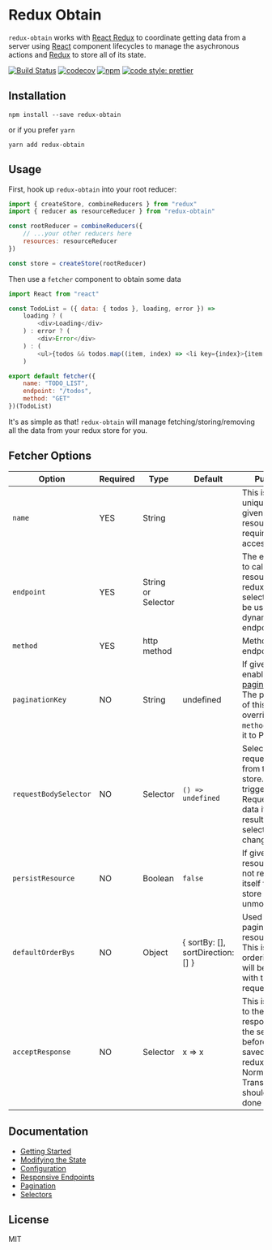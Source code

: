 # Redux Obtain

`redux-obtain` works with [React Redux](https://github.com/rackt/react-redux) to
coordinate getting data from a server using [React](https://github.com/facebook/react) component lifecycles to manage the asychronous actions and
[Redux](https://github.com/rackt/redux) to store all of its state.

[![Build Status](https://travis-ci.org/robertsonmcclure/redux-obtain.svg?branch=master)](https://travis-ci.org/robertsonmcclure/redux-obtain) [![codecov](https://codecov.io/gh/robertsonmcclure/redux-obtain/branch/master/graph/badge.svg)](https://codecov.io/gh/robertsonmcclure/redux-obtain) [![npm](https://img.shields.io/npm/dw/localeval.svg)](https://www.npmjs.com/package/redux-obtain) [![code style: prettier](https://img.shields.io/badge/code_style-prettier-ff69b4.svg?style=flat-square)](https://github.com/prettier/prettier)

## Installation

```
npm install --save redux-obtain
```

or if you prefer `yarn`

```
yarn add redux-obtain
```

## Usage

First, hook up `redux-obtain` into your root reducer:

```javascript
import { createStore, combineReducers } from "redux"
import { reducer as resourceReducer } from "redux-obtain"

const rootReducer = combineReducers({
    // ...your other reducers here
    resources: resourceReducer
})

const store = createStore(rootReducer)
```

Then use a `fetcher` component to obtain some data

```javascript
import React from "react"

const TodoList = ({ data: { todos }, loading, error }) =>
    loading ? (
        <div>Loading</div>
    ) : error ? (
        <div>Error</div>
    ) : (
        <ul>{todos && todos.map((item, index) => <li key={index}>{item.text}</li>)}</ul>
    )

export default fetcher({
    name: "TODO_LIST",
    endpoint: "/todos",
    method: "GET"
})(TodoList)
```

It's as simple as that! `redux-obtain` will manage fetching/storing/removing all the data from your redux store for you.

## Fetcher Options

| Option                | Required | Type               | Default                           | Purpose                                                                                                                                     |
| --------------------- | -------- | ------------------ | --------------------------------- | ------------------------------------------------------------------------------------------------------------------------------------------- |
| `name`                | YES      | String             |                                   | This is the unique name given to the resource. It is required to access it                                                                  |
| `endpoint`            | YES      | String or Selector |                                   | The endpoint to call for the resource. A redux store selector can be used for a dynamic endpoint.                                           |
| `method`              | YES      | http method        |                                   | Method to call endpoint                                                                                                                     |
| `paginationKey`       | NO       | String             | undefined                         | If given, this enables [pagination](docs/pagination.md). The presence of this option overrides `method`, setting it to POST.                |
| `requestBodySelector` | NO       | Selector           | `() => undefined`                 | Selects the request body from the redux store. Will trigger a Request for data if the result of the selector changes.                       |
| `persistResource`     | NO       | Boolean            | `false`                           | If given, the resource will not remove itself from the store on unmount.                                                                    |
| `defaultOrderBys`     | NO       | Object             | { sortBy: [], sortDirection: [] } | Used for paginated resources. This is the ordering that will be sent with the first request.                                                |
| `acceptResponse`      | NO       | Selector           | x => x                            | This is applied to the response from the server, before it is saved to the redux store. Normalization / Transformation should be done here. |

## Documentation

* [Getting Started](docs/getting_started.md)
* [Modifying the State](docs/modify.md)
* [Configuration](docs/configuration.md)
* [Responsive Endpoints](docs/responsive.md)
* [Pagination](docs/pagination.md)
* [Selectors](docs/selectors.md)

## License

MIT
